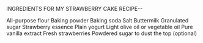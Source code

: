 INGREDIENTS FOR MY STRAWBERRY CAKE RECIPE--

All-purpose flour
Baking powder
Baking soda
Salt
Buttermilk
Granulated sugar
Strawberry essence
Plain yogurt
Light olive oil or vegetable oil
Pure vanilla extract
Fresh strawberries
Powdered sugar to dust the top (optional)